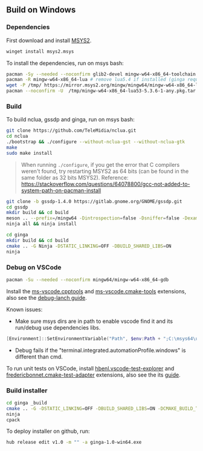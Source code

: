 ## Build on Windows

### Dependencies

First download and install [MSYS2](http://www.msys2.org).

```bash
winget install msys2.msys 
```

To install the dependencies, run on msys bash:

```bash
pacman -Sy --needed --noconfirm glib2-devel mingw-w64-x86_64-toolchain mingw-w64-x86_64-libconfig autoconf automake libtool pkgconf make mingw-w64-x86_64-gcc mingw64/mingw-w64-x86_64-cmake mingw64/mingw-w64-x86_64-ninja mingw64/mingw-w64-x86_64-glib2 mingw64/mingw-w64-x86_64-libsoup mingw64/mingw-w64-x86_64-gtk3 mingw64/mingw-w64-x86_64-gdk-pixbuf2 mingw64/mingw-w64-x86_64-jp2-pixbuf-loader mingw64/mingw-w64-x86_64-cairo mingw64/mingw-w64-x86_64-pango mingw64/mingw-w64-x86_64-gst-libav  mingw-w64-x86_64-gstreamer mingw-w64-x86_64-gst-plugins-{base,good,bad,ugly} mingw-w64-x86_64-meson
pacman -R mingw-w64-x86_64-lua # remove lua5.4 if installed (ginga require 5.3)
wget -P /tmp/ https://mirror.msys2.org/mingw/mingw64/mingw-w64-x86_64-lua53-5.3.6-1-any.pkg.tar.zst
pacman --noconfirm -U  /tmp/mingw-w64-x86_64-lua53-5.3.6-1-any.pkg.tar.zst
```

### Build

To build nclua, gssdp and ginga, run on msys bash:

```bash
git clone https://github.com/TeleMidia/nclua.git
cd nclua
./bootstrap && ./configure --without-nclua-gst --without-nclua-gtk
make
sudo make install
```

> When running `./configure`, if you get the error that C compilers weren't found, try restarting MSYS2 as 64 bits (can be found in the same folder as 32 bits MSYS2). Reference: https://stackoverflow.com/questions/64078800/gcc-not-added-to-system-path-on-pacman-install

```bash
git clone -b gssdp-1.4.0 https://gitlab.gnome.org/GNOME/gssdp.git
cd gssdp
mkdir build && cd build
meson .. --prefix=/mingw64 -Dintrospection=false -Dsniffer=false -Dexamples=false -Dvapi=false
ninja all && ninja install
```

```bash
cd ginga
mkdir build && cd build
cmake .. -G Ninja -DSTATIC_LINKING=OFF -DBUILD_SHARED_LIBS=ON
ninja 
```

### Debug on VSCode

```bash
pacman -Su --needed --noconfirm mingw64/mingw-w64-x86_64-gdb
```

Install the [ms-vscode.cpptools](https://marketplace.visualstudio.com/items?itemName=ms-vscode.cpptools) and [ms-vscode.cmake-tools](https://marketplace.visualstudio.com/items?itemName=ms-vscode.cmake-tools) extensions, also see the [debug-lanch guide](https://github.com/microsoft/vscode-cmake-tools/blob/main/docs/debug-launch.md).

Known issues:

* Make sure msys dirs are in path to enable vscode find it and its run/debug use dependencies libs.

```powershell
[Environment]::SetEnvironmentVariable("Path", $env:Path + ";C:\msys64\usr\bin" + ";C:\msys64\\mingw64\bin", "user")
```

* Debug fails if the "terminal.integrated.automationProfile.windows" is different than cmd.

To run unit tests on VSCode, install [hbenl.vscode-test-explorer](https://marketplace.visualstudio.com/items?itemName=hbenl.vscode-test-explorer) and [fredericbonnet.cmake-test-adapter](https://marketplace.visualstudio.com/items?itemName=fredericbonnet.cmake-test-adapter) extensions, also see the its [guide](https://github.com/fredericbonnet/cmake-test-explorer).

### Build installer

```bash
cd ginga _build
cmake .. -G -DSTATIC_LINKING=OFF -DBUILD_SHARED_LIBS=ON -DCMAKE_BUILD_TYPE=Release
ninja 
cpack
```

To deploy installer on github, run:

```bash
hub release edit v1.0 -m "" -a ginga-1.0-win64.exe
```
